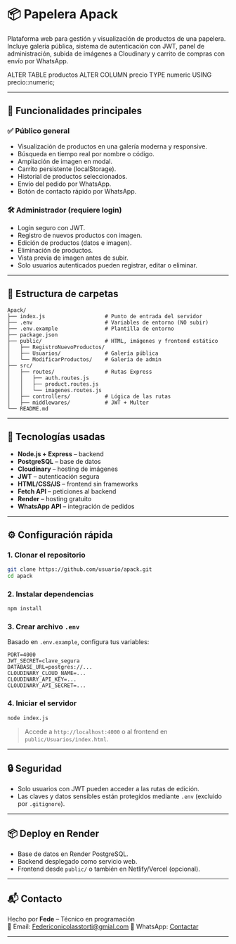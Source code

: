 # 📦 Papelera Apack

Plataforma web para gestión y visualización de productos de una papelera. Incluye galería pública, sistema de autenticación con JWT, panel de administración, subida de imágenes a Cloudinary y carrito de compras con envío por WhatsApp.

ALTER TABLE productos
  ALTER COLUMN precio TYPE numeric
    USING precio::numeric;

---

## 🚀 Funcionalidades principales

### ✅ Público general
- Visualización de productos en una galería moderna y responsive.
- Búsqueda en tiempo real por nombre o código.
- Ampliación de imagen en modal.
- Carrito persistente (localStorage).
- Historial de productos seleccionados.
- Envío del pedido por WhatsApp.
- Botón de contacto rápido por WhatsApp.

### 🛠️ Administrador (requiere login)
- Login seguro con JWT.
- Registro de nuevos productos con imagen.
- Edición de productos (datos e imagen).
- Eliminación de productos.
- Vista previa de imagen antes de subir.
- Solo usuarios autenticados pueden registrar, editar o eliminar.

---

## 🧾 Estructura de carpetas

```
Apack/
├── index.js                   # Punto de entrada del servidor
├── .env                       # Variables de entorno (NO subir)
├── .env.example               # Plantilla de entorno
├── package.json
├── public/                    # HTML, imágenes y frontend estático
│   ├── RegistroNuevoProductos/
│   ├── Usuarios/              # Galería pública
│   └── ModificarProductos/    # Galería de admin
├── src/
│   ├── routes/                # Rutas Express
│   │   ├── auth.routes.js
│   │   ├── product.routes.js
│   │   └── imagenes.routes.js
│   ├── controllers/           # Lógica de las rutas
│   ├── middlewares/           # JWT + Multer
└── README.md
```

---

## 🧪 Tecnologías usadas

- **Node.js + Express** – backend
- **PostgreSQL** – base de datos
- **Cloudinary** – hosting de imágenes
- **JWT** – autenticación segura
- **HTML/CSS/JS** – frontend sin frameworks
- **Fetch API** – peticiones al backend
- **Render** – hosting gratuito
- **WhatsApp API** – integración de pedidos

---

## ⚙️ Configuración rápida

### 1. Clonar el repositorio

```bash
git clone https://github.com/usuario/apack.git
cd apack
```

### 2. Instalar dependencias

```bash
npm install
```

### 3. Crear archivo `.env`

Basado en `.env.example`, configura tus variables:

```env
PORT=4000
JWT_SECRET=clave_segura
DATABASE_URL=postgres://...
CLOUDINARY_CLOUD_NAME=...
CLOUDINARY_API_KEY=...
CLOUDINARY_API_SECRET=...
```

### 4. Iniciar el servidor

```bash
node index.js
```

> Accede a `http://localhost:4000` o al frontend en `public/Usuarios/index.html`.

---

## 🔒 Seguridad

- Solo usuarios con JWT pueden acceder a las rutas de edición.
- Las claves y datos sensibles están protegidos mediante `.env` (excluido por `.gitignore`).

---

## 📦 Deploy en Render

- Base de datos en Render PostgreSQL.
- Backend desplegado como servicio web.
- Frontend desde `public/` o también en Netlify/Vercel (opcional).

---

## 📬 Contacto

Hecho por **Fede** – Técnico en programación  
📧 Email: Federiconicolasstorti@gmial.com
📱 WhatsApp: [Contactar](https://wa.me/5491155885808)

---
